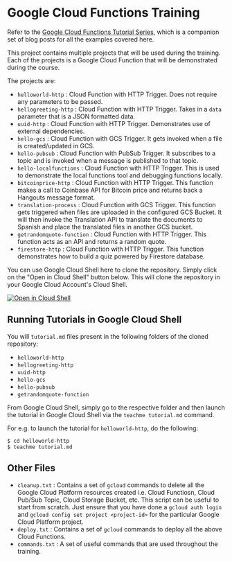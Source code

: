 # Google Cloud Functions Training

Refer to the [Google Cloud Functions Tutorial Series](https://rominirani.com/google-cloud-functions-tutorial-series-f04b2db739cd), which is a companion set of blog posts for all the examples covered here.

This project contains multiple projects that will be used during the training. Each of the projects is a Google Cloud Function that will be demonstrated during the course.

The projects are:

 - `helloworld-http` : Cloud Function with HTTP Trigger. Does not require any parameters to be passed.
 - `hellogreeting-http` : Cloud Function with HTTP Trigger. Takes in a `data` parameter that is a JSON formatted data.
 - `uuid-http` : Cloud Function with HTTP Trigger. Demonstrates use of external dependencies. 
 - `hello-gcs` : Cloud Function with GCS Trigger. It gets invoked when a file is created/updated in GCS. 
 - `hello-pubsub` : Cloud Function with PubSub Trigger. It subscribes to a topic and is invoked when a message is published to that topic. 
 - `hello-localfunctions` : Cloud Function with HTTP Trigger. This is used to demonstrate the local functions tool and debugging functions locally.
 - `bitcoinprice-http` : Cloud Function with HTTP Trigger. This function makes a call to Coinbase API for Bitcoin price and returns back a Hangouts message format. 
 - `translation-process` : Cloud Function with GCS Trigger. This function gets triggered when files are uploaded in the configured GCS Bucket. It will then invoke the Translation API to translate the documents to Spanish and place the translated files in another GCS bucket.
 - `getrandomquote-function` : Cloud Function with HTTP Trigger. This function acts as an API and returns a random quote.
 - `firestore-http` : Cloud Function with HTTP Trigger. This function demonstrates how to build a quiz powered by Firestore database.
 
You can use Google Cloud Shell here to clone the repository. Simply click on the "Open in Cloud Shell" button below. This will clone the repository in your Google Cloud Account's Cloud Shell.
 
 [![Open in Cloud Shell](http://gstatic.com/cloudssh/images/open-btn.png)](https://console.cloud.google.com/cloudshell/open?git_repo=https://github.com/rominirani/googlecloudfunctions-training)
 
## Running Tutorials in Google Cloud Shell

You will `tutorial.md` files present in the following folders of the cloned repository:
- `helloworld-http`
- `hellogreeting-http`
- `uuid-http`
- `hello-gcs`
- `hello-pubsub`
- `getrandomquote-function`

From Google Cloud Shell, simply go to the respective folder and then launch the tutorial in Google Cloud Shell via the `teachme tutorial.md` command.

For e.g. to launch the tutorial for `helloworld-http`, do the following:
```
$ cd helloworld-http
$ teachme tutorial.md
```

## Other Files
- `cleanup.txt` : Contains a set of `gcloud` commands to delete all the Google Cloud Platform resources created i.e. Cloud Functiosn, Cloud Pub/Sub Topic, Cloud Storage Bucket, etc. This script can be useful to start from scratch. Just ensure that you have done a `gcloud auth login` and `gcloud config set project <project-id>` for the particular Google Cloud Platform project.
- `deploy.txt` : Contains a set of `gcloud` commands to deploy all the above Cloud Functions. 
- `commands.txt` : A set of useful commands that are used throughout the training. 
